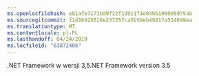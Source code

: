 ```yaml
---
ms.openlocfilehash: e81afe7171bd9f22f1d911f4e04bb108099975ab
ms.sourcegitcommit: f1d16425528e237257ca3b58eb49217a514849ea
ms.translationtype: MT
ms.contentlocale: pl-PL
ms.lasthandoff: 04/24/2019
ms.locfileid: "63872406"
---
```

<span data-ttu-id="d74fa-101">.NET Framework w wersji 3,5</span><span class="sxs-lookup"><span data-stu-id="d74fa-101">.NET Framework version 3.5</span></span>